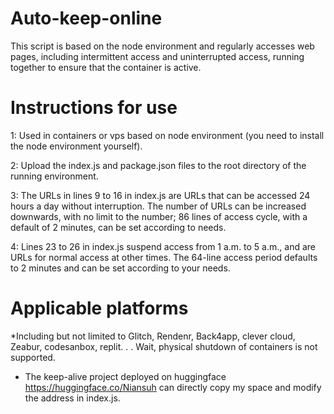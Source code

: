 # Auto-keep-online

This script is based on the node environment and regularly accesses web pages, including intermittent access and uninterrupted access, running together to ensure that the container is active.

# Instructions for use 
1: Used in containers or vps based on node environment (you need to install the node environment yourself).

2: Upload the index.js and package.json files to the root directory of the running environment.

3: The URLs in lines 9 to 16 in index.js are URLs that can be accessed 24 hours a day without interruption. The number of URLs can be increased downwards, with no limit to the number; 86 lines of access cycle, with a default of 2 minutes, can be set according to needs.

4: Lines 23 to 26 in index.js suspend access from 1 a.m. to 5 a.m., and are URLs for normal access at other times. The 64-line access period defaults to 2 minutes and can be set according to your needs.

# Applicable platforms
*Including but not limited to Glitch, Rendenr, Back4app, clever cloud, Zeabur, codesanbox, replit. . . Wait, physical shutdown of containers is not supported.
* The keep-alive project deployed on huggingface https://huggingface.co/Niansuh can directly copy my space and modify the address in index.js.
